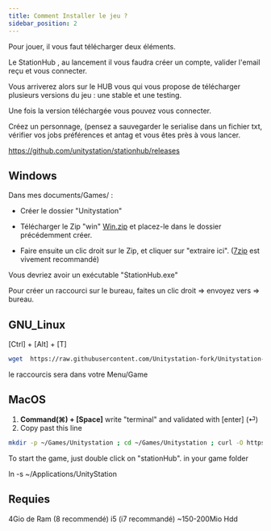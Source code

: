 ```yaml
---
title: Comment Installer le jeu ?
sidebar_position: 2
---
```

Pour jouer, il vous faut télécharger deux éléments.

Le StationHub , au lancement il vous faudra créer un compte, valider l'email reçu et vous connecter.

Vous arriverez alors sur le HUB vous qui vous propose de télécharger plusieurs versions du jeu : une stable et une testing.

Une fois la version téléchargée vous pouvez vous connecter.

Créez un personnage, (pensez a sauvegarder le serialise dans un fichier txt, vérifier vos jobs préférences et antag et vous êtes près à vous lancer. 

https://github.com/unitystation/stationhub/releases

## Windows ##

Dans mes documents/Games/ :

- Créer le dossier "Unitystation"

- Télécharger le Zip "win" [Win.zip](https://github.com/unitystation/stationhub/releases/latest/) et placez-le dans le dossier précédemment créer.

- Faire ensuite un clic droit sur le Zip, et cliquer sur "extraire ici". ([7zip](https://www.7-zip.org/a/7z2107-x64.msi) est vivement recommandé) 

Vous devriez avoir un exécutable "StationHub.exe"

Pour créer un raccourci sur le bureau, faites un clic droit => envoyez vers => bureau.

## GNU_Linux ##
[Ctrl] + [Alt] + [T]
```bash
wget  https://raw.githubusercontent.com/Unitystation-fork/Unitystation-Others/main/Installation-Script/UnityStationInstaller.sh -O ~/UnityStationInstaller.sh ; sudo chmod 750 ~/UnityStationInstaller.sh ; sudo ~/UnityStationInstaller.sh
```
le raccourcis sera dans votre Menu/Game 

## MacOS ##
 1. **Command(⌘) + [Space]** write "terminal" and validated with [enter] (⏎)
 2.  Copy past this line 
```bash
mkdir -p ~/Games/Unitystation ; cd ~/Games/Unitystation ; curl -O https://github.com/unitystation/stationhub/releases/download/930/osx930.zip ; curl -O https://github.com/unitystation/stationhub/blob/develop/UnitystationLauncher/Assets/unityico.png; unzip *.zip ; rm -rfv *.zip ./ ; chmod -R 750 ./StationHub ; exit
```
To start the game, just double click on "stationHub". in your game folder




ln -s ~/Applications/UnityStation

## Requies ##
4Gio de Ram (8 recommendé)
i5 (i7 recommandé)
~150-200Mio Hdd



